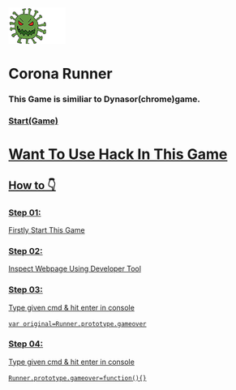 <p align="left">
<img src=assets/default_100_percent/100-disabled.png>
</p>
<h1>Corona Runner</h1>
<h3>This Game is similiar to Dynasor(chrome)game.</h3>
<h3><a href=https://lxance-hacker.github.io/HTML/Corona-Game/>Start(Game)</h3>
  <h1>Want To Use Hack In This Game</h1>
  <h2>How to 👇</h2>
  <h3>Step 01: </h3><p>Firstly Start This Game</p>
  <h3>Step 02: </h3><p>Inspect Webpage Using Developer Tool</p>
  <h3>Step 03: </h3><p>Type given cmd & hit enter in console</p>

```var original=Runner.prototype.gameover```

<h3>Step 04: </h3><p>Type given cmd & hit enter in console</p>


```Runner.prototype.gameover=function(){}```
